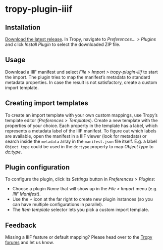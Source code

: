# tropy-plugin-iiif

## Installation
[Download the latest release](https://github.com/tropy/tropy-plugin-iiif/releases/latest). In Tropy, navigate to *Preferences… > Plugins* and click *Install Plugin* to select the downloaded ZIP file.

## Usage
Download a IIIF manifest und select *File > Import > tropy-plugin-iiif* to start the import. The plugin tries to map the manifest’s metadata to standard metadata properties. In case the result is not satisfactory, create a custom import template.

## Creating import templates
To create an import template with your own custom mappings, use Tropy’s template editor (*Preferences > Templates*). Create a new template with the properties of your choice. Each property in the template has a label, which represents a metadata label of the IIIF manifest. To figure out which labels are available, open the manifest in a IIIF viewer (look for metadata) or search inside the `metadata` array in the `manifest.json` file itself. E.g. a label `Object type` could be used in the `dc:type` property to map *Object type* to *dc:type*.

## Plugin configuration
To configure the plugin, click its *Settings* button in *Preferences > Plugins*:
  - Choose a plugin *Name* that will show up in the *File > Import* menu (e.g. *IIIF Manifest*).
  - Use the *+* icon at the far right to create new plugin instances (so you can have multiple configurations in parallel).
  - The *Item template* selector lets you pick a custom import template.

## Feedback
Missing a IIIF feature or default mapping? Please head over to the [Tropy forums](https://forums.tropy.org/) and let us know.
